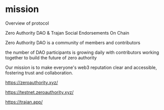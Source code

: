 # mission
Overview of protocol

Zero Authority DAO & Trajan Social Endorsements On Chain

Zero Authority DAO is a community of members and contributors

the number of DAO participants is growing daily with contributors working together to build the future of zero authority

Our mission is to make everyone's web3 reputation clear and accessible, fostering trust and collaboration.

https://zeroauthority.xyz/

https://testnet.zeroauthority.xyz/

https://trajan.app/
